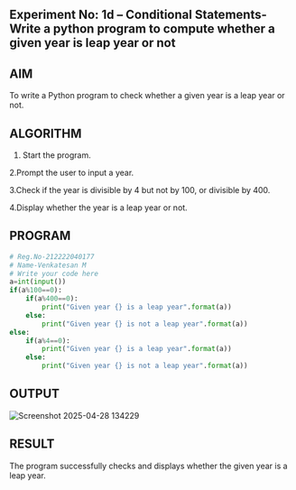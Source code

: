 ## Experiment No: 1d – Conditional Statements- Write a python program to compute whether a given year is leap year or not
## AIM  
To write a Python program to check whether a given year is a leap year or not.
## ALGORITHM  
1. Start the program.

2.Prompt the user to input a year.

3.Check if the year is divisible by 4 but not by 100, or divisible by 400.

4.Display whether the year is a leap year or not.
## PROGRAM
```python
# Reg.No-212222040177
# Name-Venkatesan M
# Write your code here
a=int(input())
if(a%100==0):
    if(a%400==0):
        print("Given year {} is a leap year".format(a))
    else:
        print("Given year {} is not a leap year".format(a))
else:
    if(a%4==0):
        print("Given year {} is a leap year".format(a))
    else:
        print("Given year {} is not a leap year".format(a))
```

## OUTPUT
![Screenshot 2025-04-28 134229](https://github.com/user-attachments/assets/c3f404a0-819d-4a08-9dee-3bf719389456)

## RESULT
The program successfully checks and displays whether the given year is a leap year.
